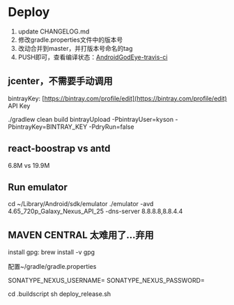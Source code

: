 # Deploy

1. update CHANGELOG.md
2. 修改gradle.properties文件中的版本号
3. 改动合并到master，并打版本号命名的tag
4. PUSH即可，查看编译状态：[AndroidGodEye-travis-ci](https://travis-ci.org/Kyson/AndroidGodEye/builds)

## jcenter，不需要手动调用

bintrayKey: [https://bintray.com/profile/edit](https://bintray.com/profile/edit) API Key

./gradlew clean build bintrayUpload -PbintrayUser=kyson -PbintrayKey=BINTRAY_KEY -PdryRun=false

## react-boostrap vs antd

6.8M vs 19.9M

## Run emulator

cd ~/Library/Android/sdk/emulator
./emulator -avd 4.65_720p_Galaxy_Nexus_API_25 -dns-server 8.8.8.8,8.8.4.4

## MAVEN CENTRAL 太难用了...弃用

install gpg: brew install -v gpg

配置~/gradle/gradle.properties

SONATYPE_NEXUS_USERNAME=
SONATYPE_NEXUS_PASSWORD=

cd .buildscript
sh deploy_release.sh